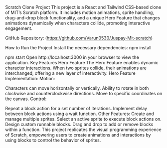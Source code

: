 Scratch Clone Project
This project is a React and Tailwind CSS-based clone of MIT’s Scratch platform. It includes motion animations, sprite handling, drag-and-drop block functionality, and a unique Hero Feature that changes animations dynamically when characters collide, promoting interactive engagement.

GitHub Repository:
(https://github.com/Varun0530/Juspay-Mit-scratch)

How to Run the Project
Install the necessary dependencies:
npm install

npm start
Open http://localhost:3000 in your browser to view the application.
Key Features
Hero Feature
The Hero Feature enables dynamic character interactions.
When two sprites collide, their animations are interchanged, offering a new layer of interactivity.
Hero Feature Implementation:
Motion:

Characters can move horizontally or vertically.
Ability to rotate in both clockwise and counterclockwise directions.
Move to specific coordinates on the canvas.
Control:

Repeat a block action for a set number of iterations.
Implement delay between block actions using a wait function.
Other Features:
Create and manage multiple sprites.
Select an active sprite to execute block actions on.
Design custom runnable blocks.
Drag and drop to add or remove blocks within a function.
This project replicates the visual programming experience of Scratch, empowering users to create animations and interactions by using blocks to control the behavior of sprites.
